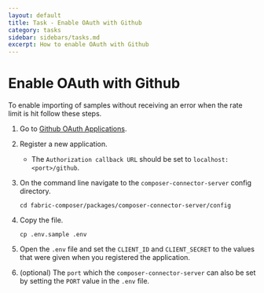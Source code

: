 ```yaml
---
layout: default
title: Task - Enable OAuth with Github
category: tasks
sidebar: sidebars/tasks.md
excerpt: How to enable OAuth with Github
---
```


# Enable OAuth with Github

To enable importing of samples without receiving an error when the rate limit is hit follow these steps.

1. Go to [Github OAuth Applications](https://github.com/settings/developers).
2. Register a new application.
    - The `Authorization callback URL` should be set to `localhost:<port>/github`.
3. On the command line navigate to the `composer-connector-server` config directory.
 
    ```
    cd fabric-composer/packages/composer-connector-server/config
    ```  
4. Copy the file.

    ```
    cp .env.sample .env
    ```
5. Open the `.env` file and set the `CLIENT_ID` and `CLIENT_SECRET` to the values that were given when you registered the application.
6. (optional) The `port` which the `composer-connector-server` can also be set by setting the `PORT` value in the `.env` file.
